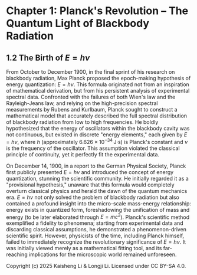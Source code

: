 # Chapter 1: Planck's Revolution – The Quantum Light of Blackbody Radiation

## 1.2 The Birth of $E = h\nu$

From October to December 1900, in the final sprint of his research on blackbody radiation, Max Planck proposed the epoch-making hypothesis of energy quantization: $E = h\nu$. This formula originated not from an inspiration of mathematical derivation, but from his persistent analysis of experimental spectral data. Confronted with the failures of both Wien's law and the Rayleigh-Jeans law, and relying on the high-precision spectral measurements by Rubens and Kurlbaum, Planck sought to construct a mathematical model that accurately described the full spectral distribution of blackbody radiation from low to high frequencies. He boldly hypothesized that the energy of oscillators within the blackbody cavity was not continuous, but existed in discrete "energy elements," each given by $E = h\nu$, where $h$ (approximately $6.626 \times 10^{-34} \, \text{J·s}$) is Planck's constant and $\nu$ is the frequency of the oscillator. This assumption violated the classical principle of continuity, yet it perfectly fit the experimental data.

On December 14, 1900, in a report to the German Physical Society, Planck first publicly presented $E = h\nu$ and introduced the concept of energy quantization, stunning the scientific community. He initially regarded it as a "provisional hypothesis," unaware that this formula would completely overturn classical physics and herald the dawn of the quantum mechanics era. $E = h\nu$ not only solved the problem of blackbody radiation but also contained a profound insight into the micro-scale mass-energy relationship: energy exists in quantized form, foreshadowing the unification of mass and energy (to be later elaborated through $E = mc^2$). Planck's scientific method exemplified a fidelity to phenomena; starting from experimental data and discarding classical assumptions, he demonstrated a phenomenon-driven scientific spirit. However, physicists of the time, including Planck himself, failed to immediately recognize the revolutionary significance of $E = h\nu$. It was initially viewed merely as a mathematical fitting tool, and its far-reaching implications for the microscopic world remained unforeseen.


Copyright (c) 2025 Kaisheng Li & Longji Li. Licensed under CC BY-SA 4.0.
